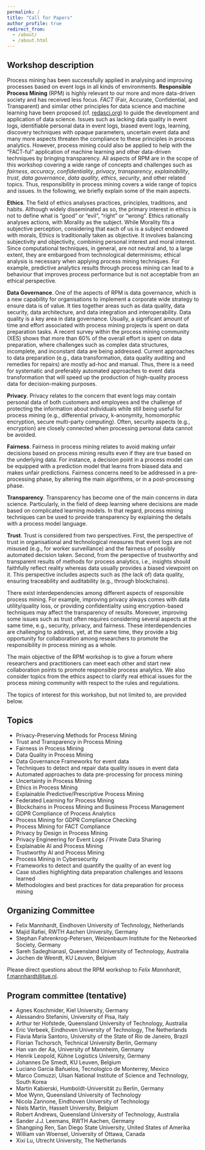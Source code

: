 ```yaml
---
permalink: /
title: "Call for Papers"
author_profile: true
redirect_from: 
  - /about/
  - /about.html
---
```


## Workshop description

Process mining has been successfully applied in analysing and improving processes based on event logs in all kinds of environments. **Responsible Process Mining** (RPM) is highly relevant to our more and more data-driven society and has received less focus. *FACT* (Fair, Accurate, Confidential, and Transparent) and similar other principles for data science and machine learning have been proposed (cf. [redasci.org](https://redasci.org)) to guide the development and application of data science. Issues such as lacking data quality in event logs, identifiable personal data in event logs, biased event logs, learning, discovery techniques with opaque parameters, uncertain event data and many more aspects threaten the compliance to these principles in process analytics. However, process mining could also be applied to help with the “FACT-ful” application of machine learning and other data-driven techniques by bringing transparency. All aspects of RPM are in the scope of this workshop covering a wide range of concepts and challenges such as *fairness*, *accuracy*, *confidentiality*, *privacy*, *transparency*, *explainability*, *trust*, *data governance*, *data quality*, *ethics*, *security*, and other related topics. Thus, responsibility in process mining covers a wide range of topics and issues. In the following, we briefly explain some of the main aspects.

**Ethics**. The field of ethics analyses practices, principles, traditions, and habits. Although widely disseminated as so, the primary interest in ethics is not to define what is “good” or “evil”, “right” or “wrong”. Ethics rationally analyses actions, with Morality as the subject. While Morality fits a subjective perception, considering that each of us is a subject endowed with morals, Ethics is traditionally taken as objective. It involves balancing subjectivity and objectivity, combining personal interest and moral interest. Since computational techniques, in general, are not neutral and, to a large extent, they are embargoed from technological determinisms; ethical analysis is necessary when applying process mining techniques. For example, predictive analytics results through process mining can lead to a behaviour that improves process performance but is not acceptable from an ethical perspective.

**Data Governance**. One of the aspects of RPM is data governance, which is a new capability for organisations to implement a corporate wide strategy to ensure data is of value. It ties together areas such as data quality, data security, data architecture, and data integration and interoperability. Data quality is a key area in data governance. Usually, a significant amount of time and effort associated with process mining projects is spent on data preparation tasks. A recent survey within the process mining community (XES) shows that more than 60% of the overall effort is spent on data preparation, where challenges such as complex data structures, incomplete, and inconstant data are being addressed. Current approaches to data preparation (e.g., data transformation, data quality auditing and remedies for repairs) are mostly ad-hoc and manual. Thus, there is a need for systematic and preferably automated approaches to event data transformation that will speed up the production of high-quality process data for decision-making purposes.

**Privacy**. Privacy relates to the concern that event logs may contain personal data of both customers and employees and the challenge of protecting the information about individuals while still being useful for process mining (e.g., differential privacy, k-anonymity, homomorphic encryption, secure multi-party computing). Often, security aspects (e.g., encryption) are closely connected when processing personal data cannot be avoided. 

**Fairness**. Fairness in process mining relates to avoid making unfair decisions based on process mining results even if they are true based on the underlying data. For instance, a decision point in a process model can be equipped with a prediction model that learns from biased data and makes unfair predictions. Fairness concerns need to be addressed in a pre-processing phase, by altering the main algorithms, or in a post-processing phase. 

**Transparency**. Transparency has become one of the main concerns in data science. Particularly, in the field of deep learning where decisions are made based on complicated learning models. In that regard, process mining techniques can be used to provide transparency by explaining the details with a process model language. 

**Trust**. Trust is considered from two perspectives. First, the perspective of trust in organisational and technological measures that event logs are not misused (e.g., for worker surveillance) and the fairness of possibly automated decision taken. Second, from the perspective of trustworthy and transparent results of methods for process analytics, i.e., insights should faithfully reflect reality whereas data usually provides a biased viewpoint on it. This perspective includes aspects such as (the lack of) data quality, ensuring traceability and auditability (e.g., through blockchains). 

There exist interdependencies among different aspects of responsible process mining. For example, improving privacy always comes with data utility/quality loss, or providing confidentiality using encryption-based techniques may affect the transparency of results. Moreover, improving some issues such as trust often requires considering several aspects at the same time, e.g., security, privacy, and fairness. These interdependencies are challenging to address, yet, at the same time, they provide a big opportunity for collaboration among researchers to promote the responsibility in process mining as a whole. 

The main objective of the RPM workshop is to give a forum where researchers and practitioners can meet each other and start new collaboration points to promote responsible process analytics. We also consider topics from the ethics aspect to clarify real ethical issues for the process mining community with respect to the rules and regulations.  

The topics of interest for this workshop, but not limited to, are provided below.

## Topics

*	Privacy-Preserving Methods for Process Mining
*	Trust and Transparency in Process Mining 
*	Fairness in Process Mining
*	Data Quality in Process Mining
*	Data Governance Frameworks for event data	
*	Techniques to detect and repair data quality issues in event data 
*	Automated approaches to data pre-processing for process mining
*	Uncertainty in Process Mining
*	Ethics in Process Mining
*	Explainable Predictive/Prescriptive Process Mining
*	Federated Learning for Process Mining 
*	Blockchains in Process Mining and Business Process Management
*	GDPR Compliance of Process Analytics 
*	Process Mining for GDPR Compliance Checking
*	Process Mining for FACT Compliance
*	Privacy by Design in Process Mining
*	Privacy Engineering for Event Logs / Private Data Sharing
*	Explainable AI and Process Mining
*	Trustworthy AI and Process Mining
*	Process Mining in Cybersecurity
*	Frameworks to detect and quantify the quality of an event log 
*	Case studies highlighting data preparation challenges and lessons learned
*	Methodologies and best practices for data preparation for process mining

## Organizing Committee
*	Felix Mannhardt, Eindhoven University of Technology, Netherlands
*	Majid Rafiei, RWTH Aachen University, Germany
*	Stephan Fahrenkrog-Petersen, Weizenbaum Institute for the Networked Society, Germany
*	Sareh Sadeghianasl, Queensland University of Technology, Australia
*	Jochen de Weerdt, KU Leuven, Belgium

Please direct questions about the RPM workshop to *Felix Mannhardt*, f.mannhardt@tue.nl.

## Program committee (tentative)

* 	Agnes Koschmider, Kiel University, Germany
*   Alessandro Stefanini, University of Pisa, Italy
*   Arthur ter Hofstede, Queensland University of Technology, Australia
*	Eric Verbeek, Eindhoven University of Technology, The Netherlands
*	Flavia Maria Santoro, University of the State of Rio de Janeiro, Brazil
* 	Florian Tschorsch, Technical University Berlin, Germany
*	Han van der Aa, University of Mannheim, Germany
*	Henrik Leopold, Kühne Logistics University, Germany
*	Johannes De Smedt, KU Leuven, Belgium
*	Luciano Garcia Bañuelos, Tecnologico de Monterrey, Mexico
*	Marco Comuzzi, Ulsan National Institute of Science and Technology, South Korea
*	Martin Kabierski, Humboldt-Universität zu Berlin, Germany
*	Moe Wynn, Queensland University of Technology
*	Nicola Zannone, Eindhoven University of Technology
*	Niels Martin, Hasselt University, Belgium
*	Robert Andrews, Queensland University of Technology, Australia
*	Sander J.J. Leemans, RWTH Aachen, Germany
*	Shangping Ren, San Diego State University, United States of Amerika
*	William van Woensel, University of Ottawa, Canada
*	Xixi Lu, Utrecht University, The Netherlands
